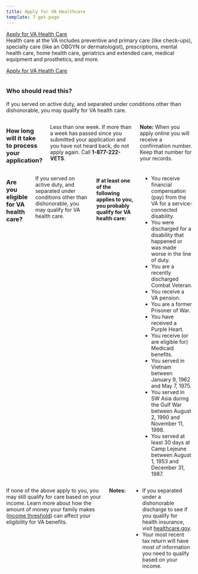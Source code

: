 ```yaml
---
title: Apply for VA Healthcare
template: 7-get-page
---
```

<div class="main interior" role="main" markdown="0">

<div class="va-action-bar--header">
  <div class="row">
    <div class="small-12 columns">
      <a class="usa-button-primary va-button-primary" href="/healthcare/apply/application">Apply for VA Health Care</a>
    </div>
  </div>
</div>

<div class="primary" markdown="0">
<div class="row" markdown="0">
<div class="small-12 columns usa-content" markdown="1">
<div markdown="1">
Health care at the VA includes preventive and primary care (like check-ups), specialty care (like an OBGYN or dermatologist), prescriptions, mental health care, home health care, geriatrics and extended care, medical equipment and prosthetics, and more. 

<a class="usa-button-primary va-button-primary" href="healthcare/apply/application">Apply for VA Health Care</a>

</div>
</div>
</div>
</div>

<div class="row" markdown="0">
<div class="section small-12 columns usa-content"  markdown="1">
<div class="call-out" markdown="1">

### Who should read this? 

If you served on active duty, and separated under conditions other than dishonorable, you may qualify for VA health care. 
</div>
</div>

</div>
<div class="section one" markdown="0">

<div class="row" markdown="0">
<div class="section small-12 medium-8 columns usa-content"  markdown="1">

### How long will it take to process your application?

Less than one week. If more than a week has passed since you submitted your application and you have not heard back, do not apply again. Call **1-877-222-VETS**.

**Note:** When you apply online you will receive a confirmation number. Keep that number for your records.

</div>
</div>
<div class="row" markdown="0">
<div class="section small-12 medium-8 columns usa-content"  markdown="1">

### Are you eligible for VA health care?

If you served on active duty, and separated under conditions other than dishonorable, you may qualify for VA health care.

#### If at least one of the following applies to you, you probably qualify for VA health care:

- You receive financial compensation (pay) from the VA for a service-connected disability.
- You were discharged for a disability that happened or was made worse in the line of duty.
- You are a recently discharged Combat Veteran.
- You receive a VA pension.
- You are a former Prisoner of War.
- You have received a Purple Heart.
- You receive (or are eligible for) Medicaid benefits.
- You served in Vietnam between January 9, 1962 and May 7, 1975.
- You served in SW Asia during the Gulf War between August 2, 1990 and November 11, 1998.
- You served at least 30 days at Camp Lejeune between August 1, 1953 and December 31, 1987.

</div>
</div>

<div class="row" markdown="0">
<div class="small-12 columns usa-content" markdown="1">


If none of the above apply to you, you may still qualify for care based on your income. Learn more about how the amount of money your family makes ([income threshold](http://nationalincomelimits.vaftl.us/)) can affect your eligibility for VA benefits.

**Notes:** 

- If you separated under a dishonorable discharge to see if you qualify for health insurance, visit [healthcare.gov](https://www.healthcare.gov/).
- Your most recent tax return will have most of information you need to qualify based on your income.

</div>
</div>

</div>
</div>